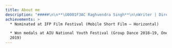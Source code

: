 ```yaml
---
title: About me
description: "#####\n\n**\U0001F3AC Raghvendra Singh**\n\nWriter | Director | Editor\n\n\U0001F4CD Jaipur, Rajasthan | \U0001F4E7 [Raghvendra.singh1r@gmail.com](mailto:Raghvendra.singh1r@gmail.com)| \U0001F4F1 +91 9875763752\n\n\U0001F310 [www.raghvendrasingh.co.in](https://raghvendrasingh.co.in/)\n\n**Profile**\n\nI’m a filmmaker who enjoys telling stories that connect with people. My work spans writing, directing, and editing — from short films to ad films. I like to keep the process collaborative, balancing creativity with practicality, and making sure every project feels honest and engaging.\n\n**Education**\n\nMSc in Cinema (Direction), AAFT, 2023–2025\n\nB.E. Civil Engineering, Chandigarh University, 2018–2022\n\n**Work & Projects**\n\n**Short Films (2023–Present) - Khatam, Din, Rumaal** – Writer, Director, Editor\n\n* Oversaw the full filmmaking process: writing, direction, and editing.\n* Managed cast & crew with limited resources while maintaining strong visual and narrative quality.\n\n**Advertisement (2023–Present) - 5Star (Concept Ad)** – Writer, Director, Editor\n\n* Developed a concept ad blending humor and storytelling.\n* Focused on delivering professional output with minimal resources.\n*\n\n**Skills**\n\n* Storytelling & Script Development\n* Directing & Working with Actors\n* Editing (DaVinci Resolve)\n* Camera & Cinematography Basics\n* Leadership & Collaboration\n"
achievements: >
  * Nominated at IFP Film Festival (Mobile Short Film – Horizontal)

  * Won medals at AIU National Youth Festival (Group Dance 2018–19, One Act Play
  2019)
---
```


